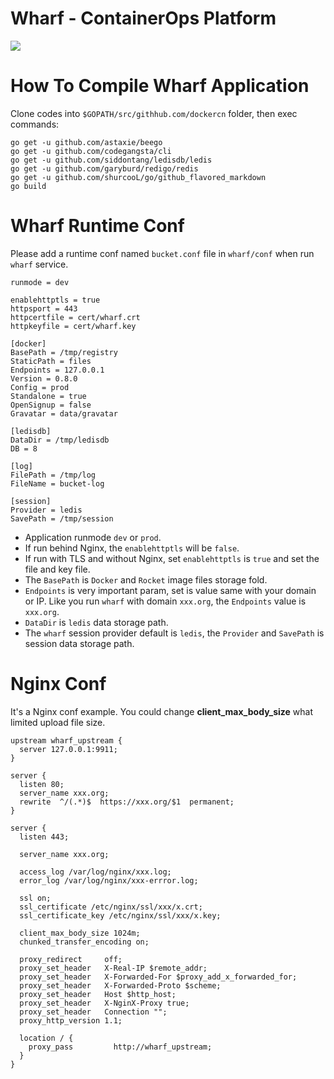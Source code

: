 Wharf - ContainerOps Platform 
=============================

![](http://7vzqdz.com1.z0.glb.clouddn.com/wharf.png)

How To Compile Wharf Application 
================================

Clone codes into `$GOPATH/src/githhub.com/dockercn` folder, then exec commands:

```
go get -u github.com/astaxie/beego
go get -u github.com/codegangsta/cli
go get -u github.com/siddontang/ledisdb/ledis
go get -u github.com/garyburd/redigo/redis
go get -u github.com/shurcooL/go/github_flavored_markdown
go build
```

Wharf Runtime Conf
==========

Please add a runtime conf named `bucket.conf` file in `wharf/conf` when run `wharf` service. 

```
runmode = dev

enablehttptls = true
httpsport = 443
httpcertfile = cert/wharf.crt
httpkeyfile = cert/wharf.key

[docker]
BasePath = /tmp/registry
StaticPath = files
Endpoints = 127.0.0.1
Version = 0.8.0
Config = prod
Standalone = true
OpenSignup = false
Gravatar = data/gravatar

[ledisdb]
DataDir = /tmp/ledisdb
DB = 8

[log]
FilePath = /tmp/log
FileName = bucket-log

[session]
Provider = ledis
SavePath = /tmp/session
```

* Application runmode `dev` or `prod`.
* If run behind Nginx, the `enablehttptls` will be `false`.
* If run with TLS and without Nginx, set `enablehttptls` is `true` and set the file and key file.
* The `BasePath` is `Docker` and `Rocket` image files storage fold.
* `Endpoints` is very important param,  set is value same with your domain or IP. Like you run `wharf` with domain `xxx.org`, the `Endpoints` value is `xxx.org`. 
* `DataDir` is `ledis` data storage path.
* The `wharf` session provider default is `ledis`, the `Provider` and `SavePath` is session data storage path.


Nginx Conf
==========

It's a Nginx conf example. You could change **client_max_body_size** what limited upload file size.

```
upstream wharf_upstream {
  server 127.0.0.1:9911;
}

server {
  listen 80;
  server_name xxx.org;
  rewrite  ^/(.*)$  https://xxx.org/$1  permanent;
}

server {
  listen 443;

  server_name xxx.org;

  access_log /var/log/nginx/xxx.log;
  error_log /var/log/nginx/xxx-errror.log;

  ssl on;
  ssl_certificate /etc/nginx/ssl/xxx/x.crt;
  ssl_certificate_key /etc/nginx/ssl/xxx/x.key;

  client_max_body_size 1024m;
  chunked_transfer_encoding on;

  proxy_redirect     off;
  proxy_set_header   X-Real-IP $remote_addr;
  proxy_set_header   X-Forwarded-For $proxy_add_x_forwarded_for;
  proxy_set_header   X-Forwarded-Proto $scheme;
  proxy_set_header   Host $http_host;
  proxy_set_header   X-NginX-Proxy true;
  proxy_set_header   Connection "";
  proxy_http_version 1.1;

  location / {
    proxy_pass         http://wharf_upstream;
  }
}
```
